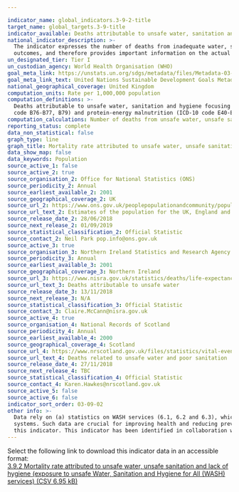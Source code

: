 ```yaml
---

indicator_name: global_indicators.3-9-2-title
target_name: global_targets.3-9-title
indicator_available: Deaths attributable to unsafe water, sanitation and hygiene focusing on inadequate WASH services, expressed per 1,000,000 population.
national_indicator_description: >-
  The indicator expresses the number of deaths from inadequate water, sanitation and hygiene (with focus on WASH services) which could be prevented by improving those services and practices. It is based on both the WASH service provision in the country, as well as the related health
  outcomes, and therefore provides important information on the actual disease caused by the risks measured in 6.1, 6.2 and 6.3.
un_designated_tier: Tier I
un_custodian_agency: World Health Organisation (WHO)
goal_meta_link: https://unstats.un.org/sdgs/metadata/files/Metadata-03-09-02.pdf
goal_meta_link_text: United Nations Sustainable Development Goals Metadata (PDF 214 KB)
national_geographical_coverage: United Kingdom
computation_units: Rate per 1,000,000 population
computation_definitions: >-
  Deaths attributable to unsafe water, sanitation and hygiene focusing on inadequate WASH services, expressed per 1,000,000 population; The included diseases are the WASH attributable fractions of diarrhoea (ICD-10 code A00, A01, A03, A04, A06-A09), intestinal nematode infections (ICD-10
  code B76-B77, B79) and protein-energy malnutrition (ICD-10 code E40-E46).
computation_calculations: Number of deaths from unsafe water, unsafe sanitation and lack of hygiene (exposure to unsafe WASH services) in a year, divided by the population, and multiplied by 1,000,000.
reporting_status: complete
data_non_statistical: false
graph_type: line
graph_title: Mortality rate attributed to unsafe water, unsafe sanitation and lack of hygiene per 1,000,000 people
data_show_map: false
data_keywords: Population
source_active_1: false
source_active_2: true
source_organisation_2: Office for National Statistics (ONS)
source_periodicity_2: Annual
source_earliest_available_2: 2001
source_geographical_coverage_2: UK
source_url_2: https://www.ons.gov.uk/peoplepopulationandcommunity/populationandmigration/populationestimates/datasets/populationestimatesforukenglandandwalesscotlandandnorthernireland
source_url_text_2: Estimates of the population for the UK, England and Wales, Scotland and Northern Ireland
source_release_date_2: 28/06/2018
source_next_release_2: 01/09/2019
source_statistical_classification_2: Official Statistic
source_contact_2: Neil Park pop.info@ons.gov.uk
source_active_3: true
source_organisation_3: Northern Ireland Statistics and Research Agency (NISRA)
source_periodicity_3: Annual
source_earliest_available_3: 2001
source_geographical_coverage_3: Northern Ireland
source_url_3: https://www.nisra.gov.uk/statistics/deaths/life-expectancy
source_url_text_3: Deaths attributable to unsafe water
source_release_date_3: 13/11/2018
source_next_release_3: N/A
source_statistical_classification_3: Official Statistic
source_contact_3: Claire.McCann@nisra.gov.uk
source_active_4: true
source_organisation_4: National Records of Scotland
source_periodicity_4: Annual
source_earliest_available_4: 2000
source_geographical_coverage_4: Scotland
source_url_4: https://www.nrscotland.gov.uk/files/statistics/vital-events/changes-to-coding-of-causes-of-death-between-2010-2011.pdf
source_url_text_4: Deaths related to unsafe water and poor sanitation
source_release_date_4: 27/11/2018
source_next_release_4: TBC
source_statistical_classification_4: Official Statistic
source_contact_4: Karen.Hawkes@nrscotland.gov.uk
source_active_5: false
source_active_6: false
indicator_sort_order: 03-09-02
other info: >-
  Data rely on (a) statistics on WASH services (6.1, 6.2 and 6.3), which are well assessed in almost all countries, and (b) data on deaths. Data on deaths are also widely available from countries from death registration data or sample registration systems, which are certainly feasible
  systems. Such data are crucial for improving health and reducing preventable deaths in countries. The main limitation is that not all countries do have such registration systems to date, and data need to be completed with other type of information. Data follows the UN specification for
  this indicator. This indicator has been identified in collaboration with topic experts.
---
```

Select the following link to download this indicator data in an accessible format:<br>[3.9.2 Mortality rate attributed to unsafe water, unsafe sanitation and lack of hygiene (exposure to unsafe Water, Sanitation and Hygiene for All (WASH) services) (CSV 6.95 kB)](https://sustainabledevelopment-uk.github.io/sdg-data/data/3-9-2.csv)